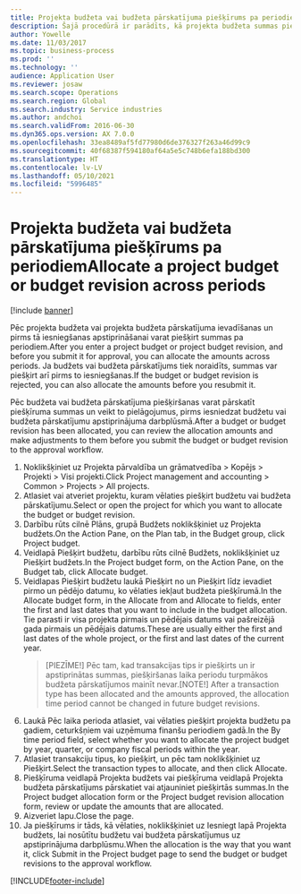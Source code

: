 ```yaml
---
title: Projekta budžeta vai budžeta pārskatījuma piešķīrums pa periodiem
description: Šajā procedūrā ir parādīts, kā projekta budžeta summas piešķirt pa periodiem.
author: Yowelle
ms.date: 11/03/2017
ms.topic: business-process
ms.prod: ''
ms.technology: ''
audience: Application User
ms.reviewer: josaw
ms.search.scope: Operations
ms.search.region: Global
ms.search.industry: Service industries
ms.author: andchoi
ms.search.validFrom: 2016-06-30
ms.dyn365.ops.version: AX 7.0.0
ms.openlocfilehash: 33ea8489af5fd77980d6de376327f263a46d99c9
ms.sourcegitcommit: 40f68387f594180af64a5e5c748b6efa188bd300
ms.translationtype: HT
ms.contentlocale: lv-LV
ms.lasthandoff: 05/10/2021
ms.locfileid: "5996485"
---
```

# <a name="allocate-a-project-budget-or-budget-revision-across-periods"></a><span data-ttu-id="c7973-103">Projekta budžeta vai budžeta pārskatījuma piešķīrums pa periodiem</span><span class="sxs-lookup"><span data-stu-id="c7973-103">Allocate a project budget or budget revision across periods</span></span>

[!include [banner](../../includes/banner.md)]

<span data-ttu-id="c7973-104">Pēc projekta budžeta vai projekta budžeta pārskatījuma ievadīšanas un pirms tā iesniegšanas apstiprināšanai varat piešķirt summas pa periodiem.</span><span class="sxs-lookup"><span data-stu-id="c7973-104">After you enter a project budget or project budget revision, and before you submit it for approval, you can allocate the amounts across periods.</span></span> <span data-ttu-id="c7973-105">Ja budžets vai budžeta pārskatījums tiek noraidīts, summas var piešķirt arī pirms to iesniegšanas.</span><span class="sxs-lookup"><span data-stu-id="c7973-105">If the budget or budget revision is rejected, you can also allocate the amounts before you resubmit it.</span></span> 

<span data-ttu-id="c7973-106">Pēc budžeta vai budžeta pārskatījuma piešķiršanas varat pārskatīt piešķīruma summas un veikt to pielāgojumus, pirms iesniedzat budžetu vai budžeta pārskatījumu apstiprinājuma darbplūsmā.</span><span class="sxs-lookup"><span data-stu-id="c7973-106">After a budget or budget revision has been allocated, you can review the allocation amounts and make adjustments to them before you submit the budget or budget revision to the approval workflow.</span></span> 

1. <span data-ttu-id="c7973-107">Noklikšķiniet uz Projekta pārvaldība un grāmatvedība > Kopējs > Projekti > Visi projekti.</span><span class="sxs-lookup"><span data-stu-id="c7973-107">Click Project management and accounting > Common > Projects > All projects.</span></span> 
2. <span data-ttu-id="c7973-108">Atlasiet vai atveriet projektu, kuram vēlaties piešķirt budžetu vai budžeta pārskatījumu.</span><span class="sxs-lookup"><span data-stu-id="c7973-108">Select or open the project for which you want to allocate the budget or budget revision.</span></span> 
3. <span data-ttu-id="c7973-109">Darbību rūts cilnē Plāns, grupā Budžets noklikšķiniet uz Projekta budžets.</span><span class="sxs-lookup"><span data-stu-id="c7973-109">On the Action Pane, on the Plan tab, in the Budget group, click Project budget.</span></span> 
4. <span data-ttu-id="c7973-110">Veidlapā Piešķirt budžetu, darbību rūts cilnē Budžets, noklikšķiniet uz Piešķirt budžets.</span><span class="sxs-lookup"><span data-stu-id="c7973-110">In the Project budget form, on the Action Pane, on the Budget tab, click Allocate budget.</span></span> 
5. <span data-ttu-id="c7973-111">Veidlapas Piešķirt budžetu laukā Piešķirt no un Piešķirt līdz ievadiet pirmo un pēdējo datumu, ko vēlaties iekļaut budžeta piešķīrumā.</span><span class="sxs-lookup"><span data-stu-id="c7973-111">In the Allocate budget form, in the Allocate from and Allocate to fields, enter the first and last dates that you want to include in the budget allocation.</span></span> <span data-ttu-id="c7973-112">Tie parasti ir visa projekta pirmais un pēdējais datums vai pašreizējā gada pirmais un pēdējais datums.</span><span class="sxs-lookup"><span data-stu-id="c7973-112">These are usually either the first and last dates of the whole project, or the first and last dates of the current year.</span></span>  
   > <span data-ttu-id="c7973-113">[PIEZĪME!] Pēc tam, kad transakcijas tips ir piešķirts un ir apstiprinātas summas, piešķiršanas laika periodu turpmākos budžeta pārskatījumos mainīt nevar.</span><span class="sxs-lookup"><span data-stu-id="c7973-113">[NOTE!] After a transaction type has been allocated and the amounts approved, the allocation time period cannot be changed in future budget revisions.</span></span> 
6. <span data-ttu-id="c7973-114">Laukā Pēc laika perioda atlasiet, vai vēlaties piešķirt projekta budžetu pa gadiem, ceturkšņiem vai uzņēmuma finanšu periodiem gadā.</span><span class="sxs-lookup"><span data-stu-id="c7973-114">In the By time period field, select whether you want to allocate the project budget by year, quarter, or company fiscal periods within the year.</span></span>
7. <span data-ttu-id="c7973-115">Atlasiet transakciju tipus, ko piešķirt, un pēc tam noklikšķiniet uz Piešķirt.</span><span class="sxs-lookup"><span data-stu-id="c7973-115">Select the transaction types to allocate, and then click Allocate.</span></span> 
8. <span data-ttu-id="c7973-116">Piešķīruma veidlapā Projekta budžets vai piešķīruma veidlapā Projekta budžeta pārskatījums pārskatiet vai atjauniniet piešķirtās summas.</span><span class="sxs-lookup"><span data-stu-id="c7973-116">In the Project budget allocation form or the Project budget revision allocation form, review or update the amounts that are allocated.</span></span> 
9. <span data-ttu-id="c7973-117">Aizveriet lapu.</span><span class="sxs-lookup"><span data-stu-id="c7973-117">Close the page.</span></span>
10. <span data-ttu-id="c7973-118">Ja piešķīrums ir tāds, kā vēlaties, noklikšķiniet uz Iesniegt lapā Projekta budžets, lai nosūtītu budžetu vai budžeta pārskatījumus uz apstiprinājuma darbplūsmu.</span><span class="sxs-lookup"><span data-stu-id="c7973-118">When the allocation is the way that you want it, click Submit in the Project budget page to send the budget or budget revisions to the approval workflow.</span></span>  




[!INCLUDE[footer-include](../../includes/footer-banner.md)]